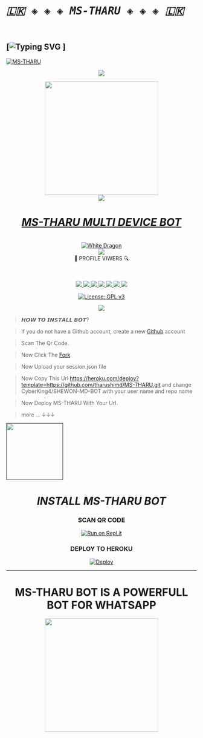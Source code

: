 # <b><tt><i>🇱🇰 ◈ ◈ ◈ MS-THARU ◈ ◈ ◈ 🇱🇰</i></b></tt>
<br>

 ## [![Typing SVG](https://readme-typing-svg.herokuapp.com?font=Rockstar-ExtraBold&color=F33A6A&lines=𝐖𝐞𝐥𝐜𝐨𝐦𝐞+𝐓𝐨+MS-THARU࿐+࿐;💕ඉතිං+කොහොමද🙃;😁මොකද+කරන්නෙ🌹) ]

<a href="https://github.com/tharushimd">![MS-THARU](https://img.shields.io/badge/THARU%20Bot-OWNER-52b5f7?style=for-the-badge&logo=discord%20alexa&logowhite=white)
<div align="center"> 
<img src= "https://camo.githubusercontent.com/71b837571c48af3aa60a73dbc9d5936aa359d78efbfa8a6743cbbbc16b80ef4d/68747470733a2f2f63646e2e646973636f72646170702e636f6d2f6174746163686d656e74732f3830353930323039333930363630383138362f3830353931333937323533353539303932322f74656e6f722e676966"/>
</p>
<div align="center">
  <a href="https://www.youtube.com/channel/UCRt-7UDMMcfjunuZwZi481Q">
<img src="https://telegra.ph/file/3cff09d45dcd40fdc7813.jpg" width="300" height="300">
<div align="center">
<img src= "https://camo.githubusercontent.com/71b837571c48af3aa60a73dbc9d5936aa359d78efbfa8a6743cbbbc16b80ef4d/68747470733a2f2f63646e2e646973636f72646170702e636f6d2f6174746163686d656e74732f3830353930323039333930363630383138362f3830353931333937323533353539303932322f74656e6f722e676966"/>
</p>
 <h1><b><i>MS-THARU MULTI DEVICE BOT</i></b></h1>
  
<br>
<img title="White Dragon" src="https://img.shields.io/badge/☛ BUILD BY GAYANTHA ☚-dqz/JulieMwol?color=black&style=for-the-badge&logo=github"></a>
<br><div algin="center"><img src=
      "https://profile-counter.glitch.me/TharushuMd/count.svg" /><br> 🔎 PROFILE VIWERS 🔍</div>
<p align="center">
<br>
<div align="center">
<a href="https://github.com/tharushimd">
<img src="https://img.shields.io/static/v1?label=Developer&message=Gayantha%20&color=red&style=plastic">
<a href="http://wa.me//+94758512807"><img src="https://img.shields.io/badge/Owner-WhatsApp-green">
<a href="https://t.me/"><img src="https://img.shields.io/badge/Owner-Telegram-blue">
<a href="https://www.youtube.com/channel/UCRt-7UDMMcfjunuZwZi481Q"><img src="https://img.shields.io/badge/Owner-YouTube-red">
<a href="https://github.com/tharushimd/MS-THARU/issues?q=is%3Aopen+is%3Aissue"><img src="https://img.shields.io/github/issues/tharushimd/MS-THARU.svg">
<a href="https://github.com/tharushimd/MS-THARU/issues?q=is%3Aissue+is%3Aclosed"><img src="https://img.shields.io/github/issues-closed/tharushimd/MS-THARU.svg">
<a href="https://github.com/tharushimd/MS-THARU/edit/main/README.md"><img src="https://badge-size.herokuapp.com/https:/tharushimd/MS-THARU/main/README.md">	

[![License: GPL v3](https://img.shields.io/badge/License-CCOv1-blue.svg)](https://www.gnu.org/licenses/cco-1.0)
  
<img src="https://github-readme-stats.vercel.app/api?username=TharushiMd&theme=blue-green"> 

<div align="left">


> 𝙃𝙊𝙒 𝙏𝙊 𝙄𝙉𝙎𝙏𝘼𝙇𝙇 𝘽𝙊𝙏?

> If you do not have a Github account, create a new [Github](https://github.com/signup?ref_cta=Sign+up&ref_loc=header+logged+out&ref_page=%2F&source=header-home) account

> Scan The Qr Code.

> Now Click The [Fork](https://github.com/tharushimd/MS-THARU/fork)

> Now Upload your session.json file

> Now Copy This Url https://heroku.com/deploy?template=https://github.com/tharushimd/MS-THARU.git and change CyberKing4/SHEWON-MD-BOT with your user name and repo name

> Now Deploy MS-THARU With Your Url.

> more ... ↓↓↓

<div align="left"><a href=""><img src="https://github.com/ravindu01manoj/ravindu01manoj/blob/main/sewqueenimg/yt.jpg" width="150" ></a></div>

<div align="center">

<h1><b><i>INSTALL MS-THARU BOT</i></b></h1>
  
### SCAN QR CODE
[![Run on Repl.it](https://repl.it/badge/github/quiec/whatsasena)](https://replit.com/@Shewon/SHEWON-MD-BOT?v=1?outputonly=1&lite=1)

### <b>DEPLOY TO HEROKU</b>
[![Deploy](https://www.herokucdn.com/deploy/button.svg)](https://heroku.com)
</div>

<div align="center">


----
<div align="center"><h1> MS-THARU BOT IS A POWERFULL BOT FOR WHATSAPP </h1><a href="https://github.com/tharushimd"><img src="https://telegra.ph/file/f88b34c9a2f93797cb365.mp4" width="300"></a></div>  
